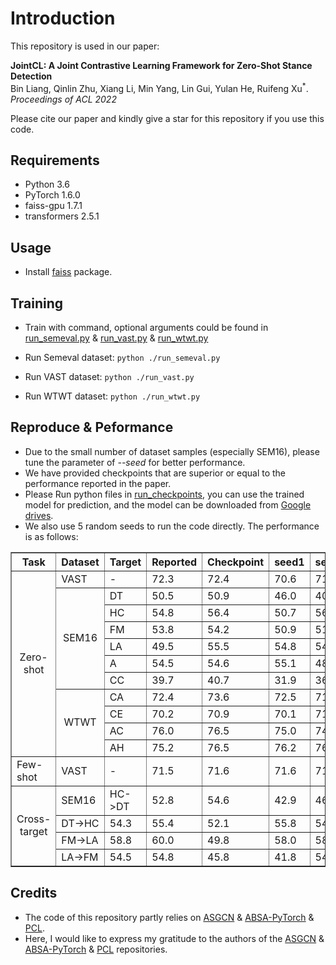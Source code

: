 # Introduction
This repository is used in our paper:  
  
<!-- [**Jointly Learning Aspect-Focused and Inter-Aspect Relations with Graph Convolutional Networks for Aspect Sentiment Analysis**](https://www.aclweb.org/anthology/2020.coling-main.13/) -->
**JointCL: A Joint Contrastive Learning Framework for Zero-Shot Stance Detection**
<br>
Bin Liang, Qinlin Zhu, Xiang Li, Min Yang, Lin Gui, Yulan He, Ruifeng Xu<sup>\*</sup>. *Proceedings of ACL 2022*

Please cite our paper and kindly give a star for this repository if you use this code.

## Requirements

* Python 3.6
* PyTorch 1.6.0
* faiss-gpu 1.7.1
* transformers 2.5.1


## Usage

* Install [faiss](https://github.com/facebookresearch/faiss) package.

## Training
* Train with command, optional arguments could be found in [run_semeval.py](/run_semeval.py) \& [run_vast.py](/run_vast.py) \& [run_wtwt.py](/run_wtwt.py)


* Run Semeval dataset: ```python ./run_semeval.py```

* Run VAST dataset: ```python ./run_vast.py```

* Run WTWT dataset: ```python ./run_wtwt.py```

## Reproduce & Peformance

* Due to the small number of dataset samples (especially SEM16), please tune the parameter of *--seed* for better performance.
* We have provided checkpoints that are superior or equal to the performance reported in the paper. 
* Please Run python files in [run_checkpoints](/run_checkpoints), you can use the trained model for prediction, and the model can be downloaded from [Google drives](https://drive.google.com/drive/folders/1W-UIVfHVgsLycTZdEIb4gNhGKCBW2wKo?usp=sharing).
* We also use 5 random seeds to run the code directly. The performance is as follows:
<!--
    |Dataset | Task | Target | Reported | Checkpoint | seed1 | seed2 | seed3 | seed4 | seed5 | Mean | Max | Gap |
    | --------   | -----   |--------   | -----   |--------   | --------   | -----   |--------   | -----   |--------   |--------   | -----   |--------   |
    | Vast | Zero-shot | - | 72.3 |  72.4 | 70.6 | 71.3 | 72.4 | 72.0 | 71.3 | 71.5 | 72.4 | +0.1|
-->
    

<table border="1" width="500px" cellspacing="10">
	<tr>
		<th align="center">Task</th>
		<th align="center">Dataset</th>
		<th align="center">Target</th>
		<th align="center">Reported</th>
		<th align="center">Checkpoint</th>
		<th align="center">seed1</th>
		<th align="center">seed2</th>
		<th align="center">seed3</th>
		<th align="center">seed4</th>
		<th align="center">seed5</th>
		<th align="center">Mean</th>
		<th align="center">Max</th>
		<th align="center">Gap</th>
	</tr>
	<tr>
		<td rowspan="11" align="center">Zero-shot</td>
		<td>VAST</td><td> - </td><td>72.3</td><td>72.4</td><td>70.6</td><td>71.3</td><td>72.4</td><td>72.0</td><td>71.3</td><td>71.5</td><td>72.4</td><td>+0.1</td>
	</tr>
	<tr>
		<td rowspan="6" align="center">SEM16</td>
		<td> DT </td><td>50.5</td><td>50.9</td><td>46.0</td><td>40.6</td><td>45.6</td><td>48.4</td><td>50.2</td><td>46.2</td><td>50.2</td><td>-0.3</td>
	</tr>
	<tr>
		<td> HC </td><td>54.8</td><td>56.4</td>
		<td>50.7</td> <td>56.4</td> <td>45.7</td> <td>55.9</td> <td>51.3</td> 
		<td>52.0</td> <td>56.4</td> <td>+1.6</td>
	</tr>
	<tr>
		<td> FM </td> <td>53.8</td> <td>54.2</td>
		<td>50.9</td> <td>51.1</td> <td>49.1</td> <td>49.8</td> <td>49.4</td> 
		<td>50.1</td> <td>51.1</td> <td>-2.7</td>
	</tr>
	<tr>
		<td> LA </td> <td>49.5</td> <td>55.5</td>
		<td>54.8</td> <td>54.3</td> <td>55.5</td> <td>51.3</td> <td>47.1</td> 
		<td>52.6</td> <td>55.5</td> <td>+6</td>
	</tr>
	<tr>
		<td> A </td> <td>54.5</td> <td>54.6</td>
		<td>55.1</td> <td>48.0</td> <td>60.0</td> <td>55.4</td> <td>55.2</td> 
		<td>54.7</td> <td>60.0</td> <td>+5.5</td>
	</tr>
	<tr>
		<td> CC </td> <td>39.7</td> <td>40.7</td>
		<td>31.9</td> <td>36.9</td> <td>39.7</td> <td>40.2</td> <td>28.3</td> 
		<td>35.4</td> <td>40.2</td> <td>+0.5</td>
	</tr>
	<tr>
		<td rowspan="4" align="center">WTWT</td>
		<td> CA </td> <td>72.4</td> <td>73.6</td>
		<td>72.5</td> <td>71.4</td> <td>73.3</td> <td>73.4</td> <td>74.9</td> 
		<td>73.1</td> <td>74.9</td> <td>+2.5</td>
	</tr>
	<tr>
		<td> CE </td> <td>70.2</td> <td>70.9</td>
		<td>70.1</td> <td>71.4</td> <td>70.4</td> <td>70.3</td> <td>70.3</td> 
		<td>70.1</td> <td>71.4</td> <td>+1.2</td>
	</tr>
	<tr>
		<td> AC </td> <td>76.0</td> <td>76.5</td>
		<td>75.0</td> <td>74.3</td> <td>77.3</td> <td>73.3</td> <td>75.6</td> 
		<td>75.1</td> <td>77.3</td> <td>+1.3</td>
	</tr>
	<tr>
		<td> AH </td> <td>75.2</td> <td>76.5</td>
		<td>76.2</td> <td>76.1</td> <td>76.0</td> <td>77.9</td> <td>78.0</td> 
		<td>76.8</td> <td>78.0</td> <td>+2.8</td>
	</tr>
	<tr>
		<td> Few-shot </td> <td>VAST</td>
		<td> - </td> <td>71.5</td> <td>71.6</td>
		<td>71.6</td> <td>71.9</td> <td>68.4</td> <td>66.1</td> <td>69.5</td> 
		<td>69.5</td> <td>71.9</td> <td>+0.4</td>
	</tr>
	<tr>
		<td rowspan="4" align="center"> Cross-target </td> <td>SEM16</td>
		<td> HC->DT </td> <td>52.8</td> <td>54.6</td>
		<td>42.9</td> <td>46.9</td> <td>48.1</td> <td>53.7</td> <td>54.2</td> 
		<td>49.2</td> <td>54.2</td> <td>+1.4</td>
	</tr>
	<tr>
		<td> DT->HC </td> <td>54.3</td> <td>55.4</td>
		<td>52.1</td> <td>55.8</td> <td>54.6</td> <td>47.8</td> <td>38.6</td> 
		<td>49.8</td> <td>55.8</td> <td>+1.5</td>
	</tr>
	<tr>
		<td> FM->LA </td> <td>58.8</td> <td>60.0</td>
		<td>49.8</td> <td>58.0</td> <td>58.3</td> <td>46.7</td> <td>45.7</td> 
		<td>51.7</td> <td>60.0</td> <td>-0.5</td>
	</tr>
	<tr>
		<td> LA->FM </td> <td>54.5</td> <td>54.8</td>
		<td>45.8</td> <td>41.8</td> <td>54.1</td> <td>36.2</td> <td>47.9</td> 
		<td>45.2</td> <td>54.1</td> <td>-0.4</td>
	</tr>
</table>


<!-- ## Citation

The BibTex of the citation is as follow:

```bibtex
@inproceedings{liang-etal-2020-jointly,
    title = "Jointly Learning Aspect-Focused and Inter-Aspect Relations with Graph Convolutional Networks for Aspect Sentiment Analysis",
    author = "Liang, Bin  and
      Yin, Rongdi  and
      Gui, Lin  and
      Du, Jiachen  and
      Xu, Ruifeng",
    booktitle = "Proceedings of the 28th International Conference on Computational Linguistics",
    month = dec,
    year = "2020",
    address = "Barcelona, Spain (Online)",
    publisher = "International Committee on Computational Linguistics",
    url = "https://www.aclweb.org/anthology/2020.coling-main.13",
    pages = "150--161",
    abstract = "In this paper, we explore a novel solution of constructing a heterogeneous graph for each instance by leveraging aspect-focused and inter-aspect contextual dependencies for the specific aspect and propose an Interactive Graph Convolutional Networks (InterGCN) model for aspect sentiment analysis. Specifically, an ordinary dependency graph is first constructed for each sentence over the dependency tree. Then we refine the graph by considering the syntactical dependencies between contextual words and aspect-specific words to derive the aspect-focused graph. Subsequently, the aspect-focused graph and the corresponding embedding matrix are fed into the aspect-focused GCN to capture the key aspect and contextual words. Besides, to interactively extract the inter-aspect relations for the specific aspect, an inter-aspect GCN is adopted to model the representations learned by aspect-focused GCN based on the inter-aspect graph which is constructed by the relative dependencies between the aspect words and other aspects. Hence, the model can be aware of the significant contextual and aspect words when interactively learning the sentiment features for a specific aspect. Experimental results on four benchmark datasets illustrate that our proposed model outperforms state-of-the-art methods and substantially boosts the performance in comparison with BERT.",
}
```
 -->

## Credits

* The code of this repository partly relies on [ASGCN](https://github.com/GeneZC/ASGCN) \& [ABSA-PyTorch](https://github.com/songyouwei/ABSA-PyTorch) \& [PCL](https://github.com/salesforce/PCL). 
* Here, I would like to express my gratitude to the authors of the [ASGCN](https://github.com/GeneZC/ASGCN) \& [ABSA-PyTorch](https://github.com/songyouwei/ABSA-PyTorch) \& [PCL](https://github.com/salesforce/PCL) repositories.

